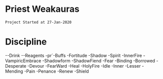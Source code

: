 # Priest Weakauras
`Project Started at 27-Jan-2020`

# Discipline
--Drink
--Reagents
-pr`-Buffs
    -Fortitude
    -Shadow
    -Spirit
    -InnerFire
    -VampiricEmbrace
    -Shadowform
-ShadowFiend
-Fear
-Binding
-Borrowed
-Desperate
-Devour
-FearWard
-Heal
-HolyFire
-Idle
-Inner
-Lesser
-Mending
-Pain
-Penance
-Renew
-Shield
